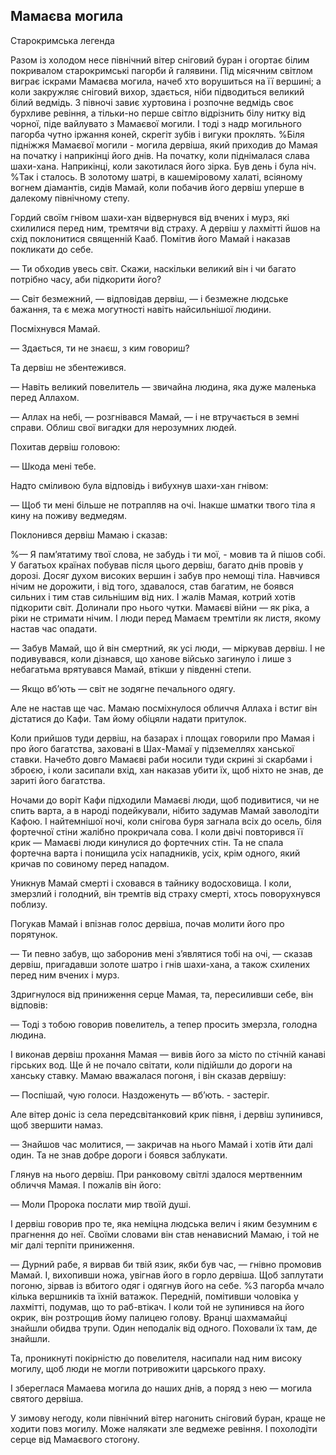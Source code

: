 ## Мамаєва могила

Старокримська легенда

Разом із холодом несе північний вітер сніговий буран і огортає білим покривалом старокримські пагорби й галявини.
Під місячним світлом виграє іскрами Мамаєва могила, начеб хто ворушиться на її вершині; а коли закружляє сніговий вихор, здається, ніби підводиться великий білий ведмідь.
З півночі завиє хуртовина і розпочне ведмідь своє бурхливе ревіння, а тільки-но перше світло відрізнить білу нитку від чорної, піде вайлувато з Мамаєвої могили.
І тоді з надр могильного пагорба чутно іржання коней, скрегіт зубів і вигуки проклять.
%Біля підніжжя Мамаєвої могили - могила дервіша, який приходив до Мамая на початку і наприкінці його днів.
На початку, коли піднімалася слава шахи-хана.
Наприкінці, коли закотилася його зірка.
Був день і була ніч.
%Так і сталось.
В золотому шатрі, в кашеміровому халаті, всіяному вогнем діамантів, сидів Мамай, коли побачив його дервіш уперше в далекому північному степу.

Гордий своїм гнівом шахи-хан відвернувся від вчених і мурз, які схилилися перед ним, тремтячи від страху.
А дервіш у лахмітті йшов на схід поклонитися священній Кааб.
Помітив його Мамай і наказав покликати до себе.

— Ти обходив увесь світ.
Скажи, наскільки великий він і чи багато потрібно часу, аби підкорити його?

— Світ безмежний, — відповідав дервіш, — і безмежне людське бажання, та є межа могутності навіть найсильнішої людини.

Посміхнувся Мамай.

— Здається, ти не знаєш, з ким говориш?

Та дервіш не збентежився.

— Навіть великий повелитель — звичайна людина, яка дуже маленька перед Аллахом.

— Аллах на небі, — розгнівався Мамай, — і не втручається в земні справи.
Облиш свої вигадки для нерозумних людей.

Похитав дервіш головою:

— Шкода мені тебе.

Надто сміливою була відповідь і вибухнув шахи-хан гнівом:

— Щоб ти мені більше не потрапляв на очі.
Інакше шматки твого тіла я кину на поживу ведмедям.

Поклонився дервіш Мамаю і сказав:

%— Я пам’ятатиму твої слова, не забудь і ти мої, - мовив та й пішов собі.
У багатьох країнах побував після цього дервіш, багато днів провів у дорозі.
Досяг духом високих вершин і забув про немощі тіла.
Навчився нічим не дорожити, і від того, здавалося, став багатим, не боявся сильних і тим став сильнішим від них.
І жалів Мамая, котрий хотів підкорити світ.
Долинали про нього чутки.
Мамаєві війни — як ріка, а ріки не стримати нічим.
І люди перед Мамаєм тремтіли як листя, якому настав час опадати.

— Забув Мамай, що й він смертний, як усі люди, — міркував дервіш.
І не подивувався, коли дізнався, що ханове військо загинуло і лише з небагатьма врятувався Мамай, втікши у південні степи.

— Якщо вб’ють — світ не зодягне печального одягу.

Але не настав ще час.
Мамаю посміхнулося обличчя Аллаха і встиг він дістатися до Кафи.
Там йому обіцяли надати притулок.

Коли прийшов туди дервіш, на базарах і площах говорили про Мамая і про його багатства, заховані в Шах-Мамаї у підземеллях ханської ставки.
Начебто довго Мамаєві раби носили туди скрині зі скарбами і зброєю, і коли засипали вхід, хан наказав убити їх, щоб ніхто не знав, де зариті його багатства.

Ночами до воріт Кафи підходили Мамаєві люди, щоб подивитися, чи не спить варта, а в народі подейкували, нібито задумав Мамай заволодіти Кафою.
І найтемнішої ночі, коли снігова буря загнала всіх до осель, біля фортечної стіни жалібно прокричала сова.
І коли двічі повторився її крик — Мамаєві люди кинулися до фортечних стін.
Та не спала фортечна варта і понищила усіх нападників, усіх, крім одного, який кричав по совиному перед нападом.
Уникнув Мамай смерті і сховався в тайнику водосховища.
І коли, змерзлий і голодний, він тремтів від страху смерті, хтось поворухнувся поблизу.

Погукав Мамай і впізнав голос дервіша, почав молити його про порятунок.

— Ти певно забув, що заборонив мені з’являтися тобі на очі, — сказав дервіш, пригадавши золоте шатро і гнів шахи-хана, а також схилених перед ним вчених і мурз.

Здригнулося від приниження серце Мамая, та, пересиливши себе, він відповів:

— Тоді з тобою говорив повелитель, а тепер просить змерзла, голодна людина.

І виконав дервіш прохання Мамая — вивів його за місто по стічній канаві гірських вод.
Ще й не почало світати, коли підійшли до дороги на ханську ставку.
Мамаю вважалася погоня, і він сказав дервішу:

— Поспішай, чую голоси.
Наздоженуть — вб’ють. - застеріг.

Але вітер доніс із села передсвітанковий крик півня, і дервіш зупинився, щоб звершити намаз.

— Знайшов час молитися, — закричав на нього Мамай і хотів йти далі один.
Та не знав добре дороги і боявся заблукати.

Глянув на нього дервіш.
При ранковому світлі здалося мертвенним обличчя Мамая.
І пожалів він його:

— Моли Пророка послати мир твоїй душі.

І дервіш говорив про те, яка неміцна людська велич і яким безумним є прагнення до неї.
Своїми словами він став ненависний Мамаю, і той не міг далі терпіти приниження.

— Дурний рабе, я вирвав би твій язик, якби був час, — гнівно промовив Мамай.
І, вихопивши ножа, увігнав його в горло дервіша.
Щоб заплутати погоню, зірвав із вбитого одяг і одягнув його на себе.
%З пагорба мчало кілька вершників та їхній ватажок.
Передній, помітивши чоловіка у лахмітті, подумав, що то раб-втікач.
І коли той не зупинився на його окрик, він розтрощив йому палицею голову.
Вранці шахмамайці знайшли обидва трупи.
Один неподалік від одного.
Поховали їх там, де знайшли.

Та, проникнуті покірністю до повелителя, насипали над ним високу могилу, щоб люди не могли потривожити царського праху.

І збереглася Мамаева могила до наших днів, а поряд з нею — могила святого дервіша.

У зимову негоду, коли північний вітер нагонить сніговий буран, краще не ходити повз могилу.
Може налякати зле ведмеже ревіння.
І похолодіти серце від Мамаєвого стогону.
